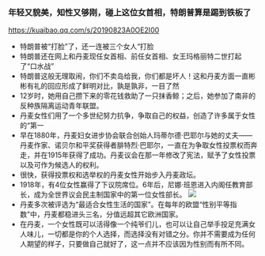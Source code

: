 ### 年轻又貌美，知性又够刚，碰上这位女首相，特朗普算是踢到铁板了
https://kuaibao.qq.com/s/20190823A0OE2I00
- 特朗普被“打脸”了，还一连被三个女人“打脸
- 特朗普还在网上和丹麦现任女首相、前任女首相、女王玛格丽特二世打起了“口水战”
- 特朗普这般无理取闹，你们不卖岛给我，你们都是坏人！这和丹麦方面一直彬彬有礼的回应形成了鲜明对比，孰是孰非，一目了然
- 12岁时，她用自己攒下来的零花钱救助了一只抹香鲸；之后，她参加了南非的反种族隔离运动青年联盟。
- 丹麦女性们用了一个多世纪努力抗争，争取自己的权益，创造了许多属于女性的“第一
- 早在1880年，丹麦妇女进步协会联合创始人玛蒂尔德·巴耶尔与她的丈夫——丹麦作家、诺贝尔和平奖获得者腓特烈·巴耶尔，一直在为争取女性投票权而奔走，并在1915年获得了成功。丹麦议会在那一年修改了宪法，赋予了女性投票以及可作为候选人的权利。
- 很快，获得投票权和选举权的丹麦女性开始步入丹麦政坛。
- 1918年，有4位女性赢得了下议院席位。6年后，尼娜·班恩进入内阁任教育部长，成为全世界议会民主制国家中的第一位女性部长。
![](http://inews.gtimg.com/newsapp_bt/0/10088050264/641)
- 丹麦多次被评选为“最适合女性生活的国家”。在每年的欧盟“性别平等指数”中，丹麦都稳进头三名，分值远超其它欧洲国家。
- 在丹麦，一个女性既可以活得像一个纯爷们儿，也可以让自己举手投足充满女人味儿，一切都是你的个人选择，而选择没有对错之分。你并不需要成为任何人期望的样子，只要做自己就好了，这一点并不应该因为性别而有所不同。